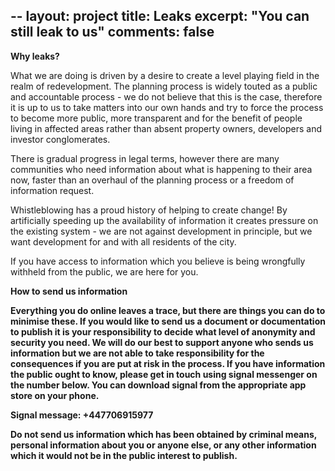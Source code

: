 --
layout: project
title: Leaks
excerpt: "You can still leak to us"
comments: false
--

<b> Why leaks? </b>

What we are doing is driven by a desire to create a level playing field in the realm of redevelopment. The planning process is widely touted as a public and accountable process - we do not believe that this is the case, therefore it is up to us to take matters into our own hands and try to force the process to become more public, more transparent and for the benefit of people living in affected areas rather than absent property owners, developers and investor conglomerates.

There is gradual progress in legal terms, however there are many communities who need information about what is happening to their area now, faster than an overhaul of the planning process or a freedom of information request.

Whistleblowing has a proud history of helping to create change! By artificially speeding up the availability of information it creates pressure on the existing system - we are not against development in principle, but we want development for and with all residents of the city.

If you have access to information which you believe is being wrongfully withheld from the public, we are here for you.

<b> How to send us information <b/>
    
Everything you do online leaves a trace, but there are things you can do to minimise these. If you would like to send us a document or documentation to publish it is your responsibility to decide what level of anonymity and security you need. We will do our best to support anyone who sends us information but we are not able to take responsibility for the consequences if you are put at risk in the process. If you have information the public ought to know, please get in touch using signal messenger on the number below. You can download signal from the appropriate app store on your phone.

Signal message: +447706915977

Do not send us information which has been obtained by criminal means, personal information about you or anyone else, or any other information which it would not be in the public interest to publish.
